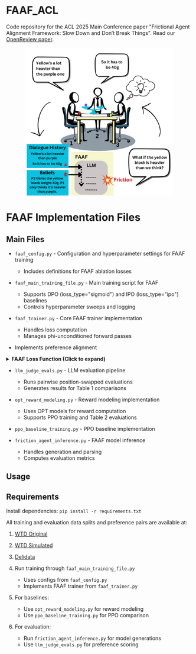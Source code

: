 # FAAF_ACL
Code repository for the ACL 2025 Main Conference paper "Frictional Agent Alignment Framework: Slow Down and Don’t Break Things". 
Read our [OpenReview paper](https://openreview.net/forum?id=gMvARxotd6).
<p align="center">
  <img src="plots/FAAF_Cartoon.png" alt="FAAF Cartoon" width="400"/>
</p>


# FAAF Implementation Files

## Main Files
* `faaf_config.py` - Configuration and hyperparameter settings for FAAF training
  * Includes definitions for FAAF ablation losses

* `faaf_main_training_file.py` - Main training script for FAAF
  * Supports DPO (loss_type="sigmoid") and IPO (loss_type="ipo") baselines
  * Controls hyperparameter sweeps and logging

* `faaf_trainer.py` - Core FAAF trainer implementation
  * Handles loss computation 
  * Manages phi-unconditioned forward passes
   
 - Implements preference alignment  
  <details>
  <summary><b>FAAF Loss Function (Click to expand)</b></summary>

  ```python
  def faaf_loss(
      self,
      policy_chosen_logps: torch.FloatTensor,      # π_θ(f_w|φ,x)
      policy_rejected_logps: torch.FloatTensor,     # π_θ(f_l|φ,x)
      reference_chosen_logps: torch.FloatTensor,    # π_ref(f_w|φ,x)
      reference_rejected_logps: torch.FloatTensor,  # π_ref(f_l|φ,x)
      policy_chosen_friction_logps: torch.FloatTensor,      # π_θ(f_w|x)
      policy_rejected_friction_logps: torch.FloatTensor,    # π_θ(f_l|x)
      reference_chosen_friction_logps: torch.FloatTensor,   # π_ref(f_w|x)
      reference_rejected_friction_logps: torch.FloatTensor  # π_ref(f_l|x)
  ) -> Tuple[torch.FloatTensor, torch.FloatTensor, torch.FloatTensor, torch.FloatTensor, torch.FloatTensor]:
      """
      FAAF loss combining conditional and unconditioned policy ratios for preference learning.
      Adapted from DPO loss in DPO trainer.

      Returns:
          Tuple of FAAF loss and reward components (all shape: batch_size,)
      """
      chosen_logratios = policy_chosen_logps.to(self.accelerator.device) - (
          not self.reference_free
      ) * reference_chosen_logps.to(self.accelerator.device)

      rejected_logratios = policy_rejected_logps.to(self.accelerator.device) - (
          not self.reference_free
      ) * reference_rejected_logps.to(self.accelerator.device)

``` 
</details>  
  

* `llm_judge_evals.py` - LLM evaluation pipeline
  * Runs pairwise position-swapped evaluations
  * Generates results for Table 1 comparisons

* `opt_reward_modeling.py` - Reward modeling implementation
  * Uses OPT models for reward computation
  * Supports PPO training and Table 2 evaluations

* `ppo_baseline_training.py` - PPO baseline implementation
* `friction_agent_inference.py` - FAAF model inference
  * Handles generation and parsing
  * Computes evaluation metrics

## Usage

## Requirements
Install dependencies: `pip install -r requirements.txt`

All training and evaluation data splits and preference pairs are available at:

1. [WTD Original](https://huggingface.co/datasets/Abhijnan/wtd_original_data)  
2. [WTD Simulated](https://huggingface.co/datasets/Abhijnan/wtd_simulated_data)
3. [Delidata](https://huggingface.co/datasets/Abhijnan/delidata_wasoncard_friction_data)

4. Run training through `faaf_main_training_file.py`
   * Uses configs from `faaf_config.py`
   * Implements FAAF trainer from `faaf_trainer.py`

5. For baselines:
   * Use `opt_reward_modeling.py` for reward modeling
   * Use `ppo_baseline_training.py` for PPO comparison

6. For evaluation:
   * Run `friction_agent_inference.py` for model generations
   * Use `llm_judge_evals.py` for preference scoring

